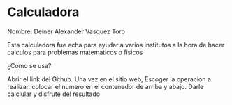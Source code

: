 # Calculadora

Nombre: Deiner Alexander Vasquez Toro

Esta calculadora fue echa para ayudar a varios institutos a la hora de hacer calculos para problemas matematicos o fisicos

¿Como se usa?

Abrir el link del Github.
Una vez en el sitio web, Escoger la operacion a realizar.
colocar el numero en el contenedor de arriba y abajo.
Darle calclular y disfrute del resultado


